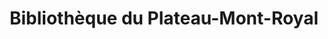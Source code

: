 ---
title: 'Bibliothèque du Plateau-Mont-Royal'
icon: library
address: '465 Avenue du Mont-Royal E, Montréal, QC H2J 1W3'
area: Le Plateau Mont-Royal
---